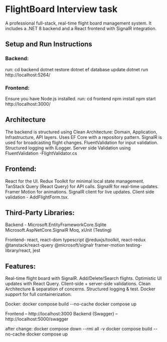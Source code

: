 # FlightBoard Interview task
A professional full-stack, real-time flight board management system.
It includes a .NET 8 backend and a React frontend with SignalR integration.

## Setup and Run Instructions
### Backend:
run:
cd backend
dotnet restore
dotnet ef database update
dotnet run
http://localhost:5264/
### Frontend:
Ensure you have Node.js installed.
run:
cd frontend
npm install
npm start
http://localhost:3000/

## Architecture
The backend is structured using Clean Architecture:
Domain, Application, Infrastructure, API layers.
Uses EF Core with a repository pattern.
SignalR is used for broadcasting flight changes.
FluentValidation for input validation.
Structured logging with ILogger<T>.
Server side Validation using FluentValidation -FlightValidator.cs

## Frontend:
React for the UI.
Redux Toolkit for minimal local state management.
TanStack Query (React Query) for API calls.
SignalR for real-time updates.
Framer Motion for animations.
SignalR client for live updates.
Client side validation - AddFlightForm.tsx.

## Third-Party Libraries:
Backend - 
Microsoft.EntityFrameworkCore.Sqlite
Microsoft.AspNetCore.SignalR
Moq, xUnit (Testing)

Frontend-
react, react-dom
typescript
@reduxjs/toolkit, react-redux
@tanstack/react-query
@microsoft/signalr
framer-motion
testing-library/react, jest

## Features:
Real-time flight board with SignalR.
Add/Delete/Search flights.
Optimistic UI updates with React Query.
Client-side + server-side validations.
Clean Architecture & separation of concerns.
Structured logging & test.
Docker support for full containerization.

Docker:
docker compose build --no-cache
docker compose up

Frontend – http://localhost:3000
Backend (Swagger) – http://localhost:5000/swagger

after change:
docker compose down --rmi all -v
docker compose build --no-cache
docker compose up